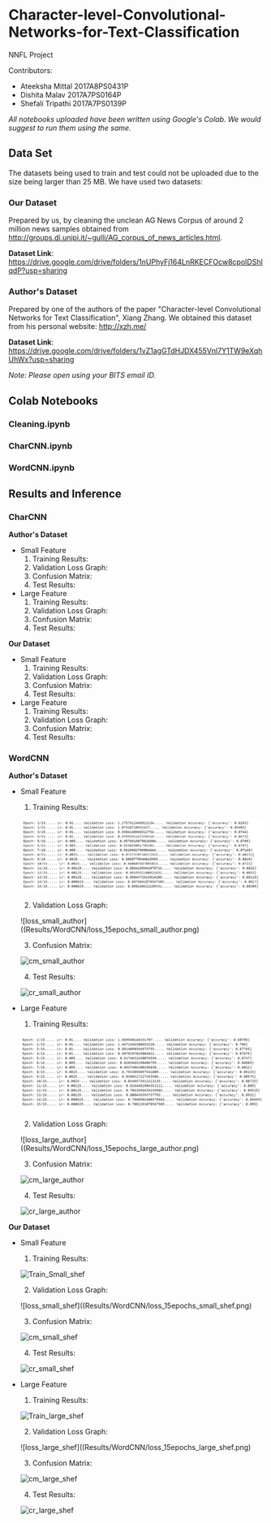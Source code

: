 # Character-level-Convolutional-Networks-for-Text-Classification
NNFL Project

Contributors: 
- Ateeksha Mittal 2017A8PS0431P
- Dishita Malav 2017A7PS0164P
- Shefali Tripathi 2017A7PS0139P

*All notebooks uploaded have been written using Google's Colab. We would suggest to run them using the same.*

## Data Set

The datasets being used to train and test could not be uploaded due to the size being larger than 25 MB.
We have used two datasets:

### Our Dataset

Prepared by us, by cleaning the unclean AG News Corpus of around 2 million news samples obtained from http://groups.di.unipi.it/~gulli/AG_corpus_of_news_articles.html. 

**Dataset Link**: https://drive.google.com/drive/folders/1nUPhyFj164LnRKECFOcw8cpoIDShlqdP?usp=sharing

### Author's Dataset

Prepared by one of the authors of the paper "Character-level Convolutional Networks for Text Classification", Xiang Zhang.
We obtained this dataset from his personal website: http://xzh.me/

**Dataset Link**: https://drive.google.com/drive/folders/1vZ1agGTdHJDX455Vnl7Y1TW9eXqhUhWx?usp=sharing

*Note: Please open using your BITS email ID.*

## Colab Notebooks

### Cleaning.ipynb
### CharCNN.ipynb
### WordCNN.ipynb

## Results and Inference

### CharCNN
**Author's Dataset**
- Small Feature
  1. Training Results:  
  2. Validation Loss Graph:
  3. Confusion Matrix:
  4. Test Results:
- Large Feature
  1. Training Results:
  2. Validation Loss Graph:
  3. Confusion Matrix:
  4. Test Results:
  
**Our Dataset**
- Small Feature
  1. Training Results:
  2. Validation Loss Graph:
  3. Confusion Matrix:
  4. Test Results:
- Large Feature
  1. Training Results:
  2. Validation Loss Graph:
  3. Confusion Matrix:
  4. Test Results:
 
### WordCNN
**Author's Dataset**
- Small Feature
  1. Training Results:
  
  ![Train_Small_Author](Results/WordCNN/train_small_author.jpg)
  
  2. Validation Loss Graph:
  
  ![loss_small_author]((Results/WordCNN/loss_15epochs_small_author.png)
  
  3. Confusion Matrix:
  
  ![cm_small_author](cm_15epochs_small_author.png)	
  
  4. Test Results:
  
  ![cr_small_author](cr_small_author.png)	
  
- Large Feature
  1. Training Results:
  
  ![Train_large_Author](Results/WordCNN/train_large_author.jpg)
  
  2. Validation Loss Graph:
  
  ![loss_large_author]((Results/WordCNN/loss_15epochs_large_author.png)
  
  3. Confusion Matrix:
  
  ![cm_large_author](cm_15epochs_large_author.png)	
  
  4. Test Results:
  
  ![cr_large_author](cr_large_author.png)
  
**Our Dataset**
- Small Feature
  1. Training Results:
  
  ![Train_Small_shef](Results/WordCNN/train_small_shef.jpg)
  
  2. Validation Loss Graph:
  
  ![loss_small_shef]((Results/WordCNN/loss_15epochs_small_shef.png)
  
  3. Confusion Matrix:
  
  ![cm_small_shef](cm_15epochs_small_shef.png)	
  
  4. Test Results:
  
  ![cr_small_shef](cr_small_shef.png)	
  
- Large Feature
  1. Training Results:
  
  ![Train_large_shef](Results/WordCNN/train_large_shef.jpg)
  
  2. Validation Loss Graph:
  
  ![loss_large_shef]((Results/WordCNN/loss_15epochs_large_shef.png)
  
  3. Confusion Matrix:
  
  ![cm_large_shef](cm_15epochs_large_shef.png)	
  
  4. Test Results:
  
  ![cr_large_shef](cr_large_shef.png)
  
